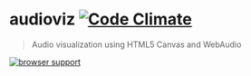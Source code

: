 # audioviz [![Code Climate][climate-image]][climate-url]
> Audio visualization using HTML5 Canvas and WebAudio

[![browser support][testling-image]][testling-url]

[climate-url]: https://codeclimate.com/github/Safareli/audioviz
[climate-image]: https://codeclimate.com/github/Safareli/audioviz.png

[testling-url]: https://ci.testling.com/safareli/audioviz
[testling-image]: https://ci.testling.com/safareli/audioviz.png
